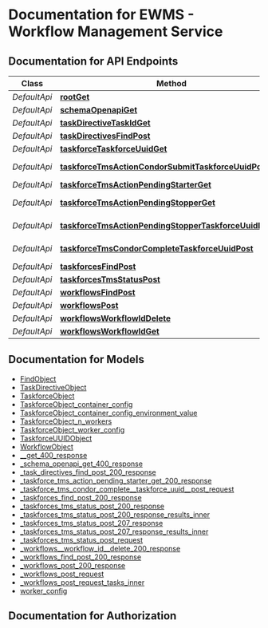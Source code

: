 # Documentation for EWMS - Workflow Management Service

<a name="documentation-for-api-endpoints"></a>

## Documentation for API Endpoints

| Class        | Method                                                                                                                            | HTTP request                                                | Description |
|--------------|-----------------------------------------------------------------------------------------------------------------------------------|-------------------------------------------------------------|-------------|
| *DefaultApi* | [**rootGet**](Apis/DefaultApi.md#rootget)                                                                                         | **GET** /                                                   |             |
 *DefaultApi* | [**schemaOpenapiGet**](Apis/DefaultApi.md#schemaopenapiget)                                                                       | **GET** /schema/openapi                                     |             |
 *DefaultApi* | [**taskDirectiveTaskIdGet**](Apis/DefaultApi.md#taskdirectivetaskidget)                                                           | **GET** /task-directives/{task_id}                          |             |
 *DefaultApi* | [**taskDirectivesFindPost**](Apis/DefaultApi.md#taskdirectivesfindpost)                                                           | **POST** /query/task-directives                             |             |
 *DefaultApi* | [**taskforceTaskforceUuidGet**](Apis/DefaultApi.md#taskforcetaskforceuuidget)                                                     | **GET** /taskforces/{taskforce_uuid}                        |             |
 *DefaultApi* | [**taskforceTmsActionCondorSubmitTaskforceUuidPost**](Apis/DefaultApi.md#taskforcetmsactioncondorsubmittaskforceuuidpost)         | **POST** /tms/condor-submit/taskforces/{taskforce_uuid}     |             |
 *DefaultApi* | [**taskforceTmsActionPendingStarterGet**](Apis/DefaultApi.md#taskforcetmsactionpendingstarterget)                                 | **GET** /tms/pending-starter/taskforces                     |             |
 *DefaultApi* | [**taskforceTmsActionPendingStopperGet**](Apis/DefaultApi.md#taskforcetmsactionpendingstopperget)                                 | **GET** /tms/pending-stopper/taskforces                     |             |
 *DefaultApi* | [**taskforceTmsActionPendingStopperTaskforceUuidDelete**](Apis/DefaultApi.md#taskforcetmsactionpendingstoppertaskforceuuiddelete) | **DELETE** /tms/pending-stopper/taskforces/{taskforce_uuid} |             |
 *DefaultApi* | [**taskforceTmsCondorCompleteTaskforceUuidPost**](Apis/DefaultApi.md#taskforcetmscondorcompletetaskforceuuidpost)                 | **POST** /tms/condor-complete/taskforces/{taskforce_uuid}   |             |
 *DefaultApi* | [**taskforcesFindPost**](Apis/DefaultApi.md#taskforcesfindpost)                                                                   | **POST** /query/taskforces                                  |             |
 *DefaultApi* | [**taskforcesTmsStatusPost**](Apis/DefaultApi.md#taskforcestmsstatuspost)                                                         | **POST** /tms/statuses/taskforces         :                 |             |
 *DefaultApi* | [**workflowsFindPost**](Apis/DefaultApi.md#workflowsfindpost)                                                                     | **POST** /query/workflows                                   |             |
 *DefaultApi* | [**workflowsPost**](Apis/DefaultApi.md#workflowspost)                                                                             | **POST** /workflows                                         |             |
 *DefaultApi* | [**workflowsWorkflowIdDelete**](Apis/DefaultApi.md#workflowsworkflowiddelete)                                                     | **DELETE** /workflows/{workflow_id}                         |             |
 *DefaultApi* | [**workflowsWorkflowIdGet**](Apis/DefaultApi.md#workflowsworkflowidget)                                                           | **GET** /workflows/{workflow_id}                            |             |

<a name="documentation-for-models"></a>

## Documentation for Models

- [FindObject](./Models/FindObject.md)
- [TaskDirectiveObject](./Models/TaskDirectiveObject.md)
- [TaskforceObject](./Models/TaskforceObject.md)
- [TaskforceObject_container_config](./Models/TaskforceObject_container_config.md)
- [TaskforceObject_container_config_environment_value](./Models/TaskforceObject_container_config_environment_value.md)
- [TaskforceObject_n_workers](./Models/TaskforceObject_n_workers.md)
- [TaskforceObject_worker_config](./Models/TaskforceObject_worker_config.md)
- [TaskforceUUIDObject](./Models/TaskforceUUIDObject.md)
- [WorkflowObject](./Models/WorkflowObject.md)
- [__get_400_response](./Models/__get_400_response.md)
- [_schema_openapi_get_400_response](./Models/_schema_openapi_get_400_response.md)
- [_task_directives_find_post_200_response](./Models/_task_directives_find_post_200_response.md)
- [_taskforce_tms_action_pending_starter_get_200_response](./Models/_taskforce_tms_action_pending_starter_get_200_response.md)
- [_taskforce_tms_condor_complete__taskforce_uuid__post_request](./Models/_taskforce_tms_condor_complete__taskforce_uuid__post_request.md)
- [_taskforces_find_post_200_response](./Models/_taskforces_find_post_200_response.md)
- [_taskforces_tms_status_post_200_response](./Models/_taskforces_tms_status_post_200_response.md)
- [_taskforces_tms_status_post_200_response_results_inner](./Models/_taskforces_tms_status_post_200_response_results_inner.md)
- [_taskforces_tms_status_post_207_response](./Models/_taskforces_tms_status_post_207_response.md)
- [_taskforces_tms_status_post_207_response_results_inner](./Models/_taskforces_tms_status_post_207_response_results_inner.md)
- [_taskforces_tms_status_post_request](./Models/_taskforces_tms_status_post_request.md)
- [_workflows__workflow_id__delete_200_response](./Models/_workflows__workflow_id__delete_200_response.md)
- [_workflows_find_post_200_response](./Models/_workflows_find_post_200_response.md)
- [_workflows_post_200_response](./Models/_workflows_post_200_response.md)
- [_workflows_post_request](./Models/_workflows_post_request.md)
- [_workflows_post_request_tasks_inner](./Models/_workflows_post_request_tasks_inner.md)
- [worker_config](./Models/worker_config.md)

<a name="documentation-for-authorization"></a>

## Documentation for Authorization
